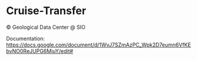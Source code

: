 # Cruise-Transfer

© Geological Data Center @ SIO

Documentation: https://docs.google.com/document/d/1WvJ7SZmAzPC_Wpk2D7eumn6VfKEbvNO0ReJUPG6MiuY/edit#
